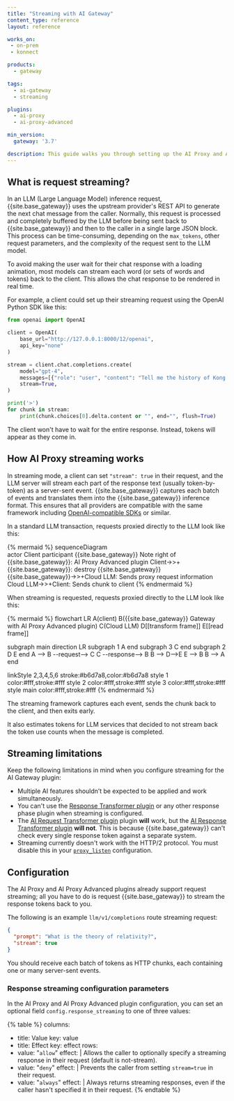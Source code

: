 ```yaml
---
title: "Streaming with AI Gateway"
content_type: reference
layout: reference

works_on:
 - on-prem
 - konnect

products:
  - gateway

tags:
  - ai-gateway
  - streaming

plugins:
  - ai-proxy
  - ai-proxy-advanced

min_version:
  gateway: '3.7'

description: This guide walks you through setting up the AI Proxy and AI Proxy Advanced plugin with streaming.
---
```


## What is request streaming?

In an LLM (Large Language Model) inference request, {{site.base_gateway}} uses the upstream provider's REST API to generate the next chat message from the caller. 
Normally, this request is processed and completely buffered by the LLM before being sent back to {{site.base_gateway}} and then to the caller in a single large JSON block. This process can be time-consuming, depending on the `max_tokens`, other request parameters, and the complexity of the request sent to the LLM model.

To avoid making the user wait for their chat response with a loading animation, most models can stream each word (or sets of words and tokens) back to the client. This allows the chat response to be rendered in real time.
	
For example, a client could set up their streaming request using the OpenAI Python SDK like this:

```python
from openai import OpenAI

client = OpenAI(
    base_url="http://127.0.0.1:8000/12/openai",
    api_key="none"
)

stream = client.chat.completions.create(
    model="gpt-4",
    messages=[{"role": "user", "content": "Tell me the history of Kong Inc."}],
    stream=True,
)

print('>')
for chunk in stream:
    print(chunk.choices[0].delta.content or "", end="", flush=True)
```

The client won't have to wait for the entire response. Instead, tokens will appear as they come in.

## How AI Proxy streaming works

In streaming mode, a client can set `"stream": true` in their request, and the LLM server will stream each part of the response text (usually token-by-token) as a server-sent event.
{{site.base_gateway}} captures each batch of events and translates them into the {{site.base_gateway}} inference format. This ensures that all providers are compatible with the same framework including [OpenAI-compatible SDKs](/how-to/use-sdks-with-ai-proxy/) or similar.

In a standard LLM transaction, requests proxied directly to the LLM look like this:

{% mermaid %}
sequenceDiagram    
  actor Client
  participant {{site.base_gateway}}
  Note right of {{site.base_gateway}}: AI Proxy Advanced plugin
  Client->>+{{site.base_gateway}}: 
  destroy {{site.base_gateway}}
  {{site.base_gateway}}->>+Cloud LLM: Sends proxy request information
  Cloud LLM->>+Client: Sends chunk to client
{% endmermaid %}

When streaming is requested, requests proxied directly to the LLM look like this:

{% mermaid %}
flowchart LR
  A(client)
  B({{site.base_gateway}} Gateway with 
  AI Proxy Advanced plugin)
  C(Cloud LLM)
  D[[transform frame]]
  E[[read frame]]

subgraph main
direction LR
  subgraph 1
  A
  end
  subgraph 3
  C
  end
  subgraph 2
  D
  E
  end
  A --> B --request--> C
  C --response--> B
  B --> D-->E
  E --> B
  B --> A
end

  linkStyle 2,3,4,5,6 stroke:#b6d7a8,color:#b6d7a8
  style 1 color:#fff,stroke:#fff
  style 2 color:#fff,stroke:#fff
  style 3 color:#fff,stroke:#fff
  style main color:#fff,stroke:#fff
{% endmermaid %}

The streaming framework captures each event, sends the chunk back to the client, and then exits early. 

It also estimates tokens for LLM services that decided to not stream back the token use counts when the message is completed.

## Streaming limitations

Keep the following limitations in mind when you configure streaming for the AI Gateway plugin: 

* Multiple AI features shouldn’t be expected to be applied and work simultaneously.
* You can't use the [Response Transformer plugin](/plugins/response-transformer/) or any other response phase plugin when streaming is configured.
* The [AI Request Transformer plugin](/plugins/ai-request-transformer/) plugin **will** work, but the [AI Response Transformer plugin](/plugins/ai-response-transformer/) **will not**. This is because {{site.base_gateway}} can't check every single response token against a separate system.
* Streaming currently doesn't work with the HTTP/2 protocol. You must disable this in your [`proxy_listen`](/gateway/configuration/#proxy-listen) configuration.

## Configuration

The AI Proxy and AI Proxy Advanced plugins already support request streaming; all you have to do is request {{site.base_gateway}} to stream the response tokens back to you.

The following is an example `llm/v1/completions` route streaming request:

```json
{
  "prompt": "What is the theory of relativity?",
  "stream": true
}
```

You should receive each batch of tokens as HTTP chunks, each containing one or many server-sent events.

### Response streaming configuration parameters

In the AI Proxy and AI Proxy Advanced plugin configuration, you can set an optional field `config.response_streaming` to one of three values:

{% table %}
columns:
  - title: Value
    key: value
  - title: Effect
    key: effect
rows:
  - value: "`allow`"
    effect: |
      Allows the caller to optionally specify a streaming response in their request (default is not-stream). 
  - value: "`deny`"
    effect: |
      Prevents the caller from setting `stream=true` in their request.
  - value: "`always`"
    effect: |
      Always returns streaming responses, even if the caller hasn't specified it in their request.
{% endtable %}
